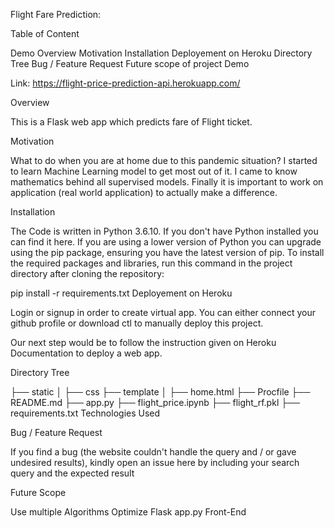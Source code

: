 Flight Fare Prediction:

Table of Content

Demo
Overview
Motivation
Installation
Deployement on Heroku
Directory Tree
Bug / Feature Request
Future scope of project
Demo

Link: https://flight-price-prediction-api.herokuapp.com/





Overview

This is a Flask web app which predicts fare of Flight ticket.

Motivation

What to do when you are at home due to this pandemic situation? I started to learn Machine Learning model to get most out of it. I came to know mathematics behind all supervised models. Finally it is important to work on application (real world application) to actually make a difference.

Installation

The Code is written in Python 3.6.10. If you don't have Python installed you can find it here. If you are using a lower version of Python you can upgrade using the pip package, ensuring you have the latest version of pip. To install the required packages and libraries, run this command in the project directory after cloning the repository:

pip install -r requirements.txt
Deployement on Heroku

Login or signup in order to create virtual app. You can either connect your github profile or download ctl to manually deploy this project.



Our next step would be to follow the instruction given on Heroku Documentation to deploy a web app.

Directory Tree

├── static 
│   ├── css
├── template
│   ├── home.html
├── Procfile
├── README.md
├── app.py
├── flight_price.ipynb
├── flight_rf.pkl
├── requirements.txt
Technologies Used



  

Bug / Feature Request

If you find a bug (the website couldn't handle the query and / or gave undesired results), kindly open an issue here by including your search query and the expected result

Future Scope

Use multiple Algorithms
Optimize Flask app.py
Front-End

